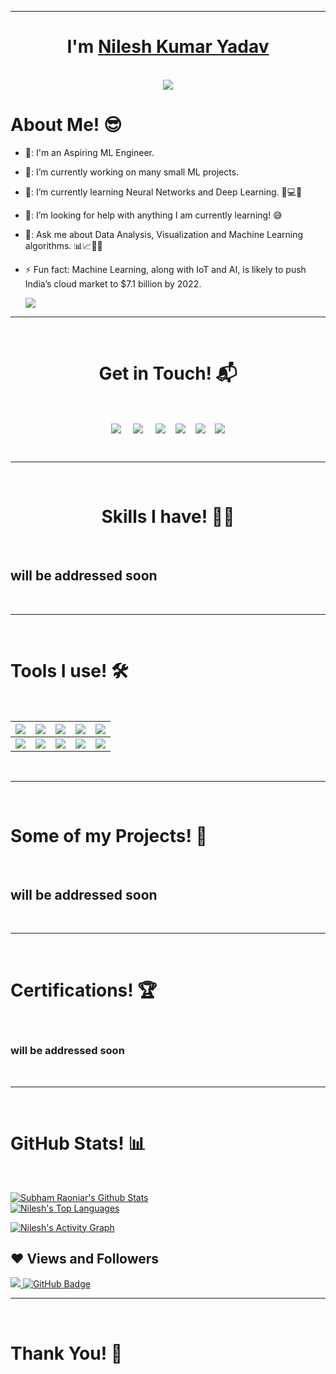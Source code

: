 <hr>
<h1 align="center">I'm <a href="https://nileshyadav.me/">Nilesh Kumar Yadav<a></h1>
<Br>
<center>
<a href="https://github.com/DenverCoder1/readme-typing-svg"><img align="centre" src="https://readme-typing-svg.herokuapp.com?lines=Computer+Science+Student;DS+%7C+AI+%7C+ML+Enthusiasts+;Python+Developer+;Aiming+for+the+best"></a>
</center>
<h1>About Me! 😎</h1>
 
- 🏫: I'm an Aspiring ML Engineer.
- 🔭: I’m currently working on many small ML projects.
- 🌱: I’m currently learning Neural Networks and Deep Learning. 🧠💻🤖
- 🤔: I’m looking for help with anything I am currently learning! 😅
- 💬: Ask me about Data Analysis, Visualization and Machine Learning algorithms. 📊📈🤖🧠
- ⚡  Fun fact: Machine Learning, along with IoT and AI, is likely to push India’s cloud market to $7.1 billion by 2022.
 
  <a href="https://www.buymeacoffee.com/nileshy"><img src="https://img.buymeacoffee.com/button-api/?text=Buy me a coffee&emoji=&slug=nileshy&button_colour=FFDD00&font_colour=000000&font_family=Cookie&outline_colour=000000&coffee_colour=ffffff"></a>
  
  
<hr>
<Br>
<h1 align="center">Get in Touch! 📬</h1>
<Br>
<p align="center">
<a href="https://www.linkedin.com/in/nileshy" target="_blank"><img align="center" src="https://img.shields.io/badge/Nilesh Kumar Yadav-0077B5?style=for-the-badge&logo=linkedin&logoColor=white" /></a> &nbsp;&nbsp;&nbsp;  <a href="mailto:contact.nileshy@gmail.com" target="_blank"><img align="center" src="https://img.shields.io/badge/contact.nileshy@gmail.com-D14836?style=for-the-badge&logo=gmail&logoColor=white" /></a>    &nbsp;&nbsp;&nbsp;       <a href="https://www.github.com/nileshyadav-ml" target="_blank"><img align="center" src="https://img.shields.io/badge/nileshyadavml-100000?style=for-the-badge&logo=github&logoColor=white" /></a>
&nbsp;&nbsp;&nbsp;<a href="https://steamcommunity.com/id/nilesh69/" target="_blank"><img align="center" src="https://img.shields.io/badge/Nilesh69-081834?style=for-the-badge&logo=steam&logoColor=white" /></a>
&nbsp;&nbsp;&nbsp;<a href="https://www.twitter.com/nileshyadav_ml" target="_blank"><img align="center" src="https://img.shields.io/badge/nileshyadav_ml-5DA9DD?style=for-the-badge&logo=twitter&logoColor=white" /></a>
&nbsp;&nbsp;&nbsp;<a href="https://nileshyadav.me" target="_blank"><img align="center" src="https://img.shields.io/badge/nileshyadav-275FF7?style=for-the-badge&logo=hashnode&logoColor=white" /></a>
</p>
<Br>
<hr>
<Br>
<h1 align="center">Skills I have! 🤸‍♂</h1>
<Br>
  
## will be addressed soon
  
  
<Br>
<hr>
<Br>
<h1>Tools I use! 🛠️</h1>
<Br>
 
|![](https://img.shields.io/badge/Python-FFD43B?style=for-the-badge&logo=python&logoColor=darkgreen)|![](https://img.shields.io/badge/TensorFlow-FF6F00?style=for-the-badge&logo=TensorFlow&logoColor=white)|![](https://img.shields.io/badge/scikit_learn-F7931E?style=for-the-badge&logo=scikit-learn&logoColor=white)|![](https://img.shields.io/badge/Keras-D00000?style=for-the-badge&logo=Keras&logoColor=white)|![](https://img.shields.io/badge/Jupyter-F37626.svg?&style=for-the-badge&logo=Jupyter&logoColor=white)|
|---|---|---|---|---|
|![](https://img.shields.io/badge/conda-342B029.svg?&style=for-the-badge&logo=anaconda&logoColor=white)|![](https://img.shields.io/badge/Pandas-2C2D72?style=for-the-badge&logo=pandas&logoColor=white)|![](https://img.shields.io/badge/Numpy-777BB4?style=for-the-badge&logo=numpy&logoColor=white)|![](https://img.shields.io/badge/Plotly-239120?style=for-the-badge&logo=plotly&logoColor=white)|![](https://img.shields.io/badge/And%20More!-yellow?style=for-the-badge)|
  

<Br>
<hr>
<Br>
<h1>Some of my Projects! 🎨</h1>
<Br>
  
<!-- ![ReadMe Card](https://github-readme-stats.vercel.app/api/pin/?username=nileshyadav-ml&repo=) -->
## will be addressed soon

<Br>
<hr>
<Br>
<h1>Certifications! 🏆</h1>
<Br>
  
###  will be addressed soon
  
 

<Br>
<hr>
<Br>
<h1>GitHub Stats! 📊</h1>
<Br>
  

<a href="https://github.com/nileshyadav-ml/github-readme-stats"><img alt="Subham Raoniar's Github Stats" src="https://github-readme-stats.vercel.app/api?username=nileshyadav-ml&show_icons=true&count_private=true&theme=react&hide_border=true&bg_color=0D1117" /></a>
<a href="https://github.com/nileshyadav-ml/github-readme-stats"></br>
<img alt="Nilesh's Top Languages" src="https://github-readme-stats.vercel.app/api/top-langs/?username=nileshyadav-ml&langs_count=8&count_private=true&layout=compact&theme=react&hide_border=true&bg_color=0D1117" /></a>

<a href="https://github.com/nileshyadav-ml/github-readme-activity-graph"><img alt="Nilesh's Activity Graph" src="https://activity-graph.herokuapp.com/graph?username=nileshyadav-ml&bg_color=0D1117&color=5BCDEC&line=5BCDEC&point=FFFFFF&hide_border=true" /></a>
## ❤ Views and Followers
<a href="https://github.com/nileshyadav-ml/github-profile-views-counter">
    <img src="https://komarev.com/ghpvc/?username=nileshyadav-ml">
</a>
<a href="https://github.com/nileshyadav-ml?tab=followers"><img src="https://img.shields.io/github/followers/nileshyadav-ml?label=Followers&style=social" alt="GitHub Badge"></a>
  
  
  
<Br>
<hr>
<Br>
<h1>Thank You! 🤵 </h1>
